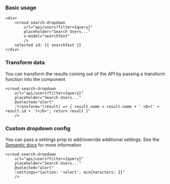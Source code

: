 ### Basic usage

    <div>
        <croud-search-dropdown
            url="api/users?filter={query}"
            placeholder="Search Users..."
            v-model="searchText"
            />
        selected id: {{ searchText }}
    </div>

### Transform data
You can transform the results coming out of the API by passing a transform function into the component

    <croud-search-dropdown
        url="api/users?filter={query}"
        placeholder="Search Users..."
        @selected="alert"
        :transform="(result) => { result.name = result.name + ' <b>(' + result.id + ')</b>'; return result }"
        />

### Custom dropdown config
You can pass a settings prop to add/override additional settings. See the [Semantic docs](https://semantic-ui.com/modules/dropdown.html#/settings) for more information

    <croud-search-dropdown
        url="api/users?filter={query}"
        placeholder="Search Users..."
        @selected="alert"
        :settings="{action: 'select', minCharacters: 2}"
        />
